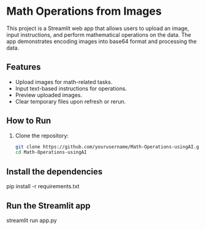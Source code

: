 # Math Operations from Images

This project is a Streamlit web app that allows users to upload an image, input instructions, and perform mathematical operations on the data. The app demonstrates encoding images into base64 format and processing the data.

## Features
- Upload images for math-related tasks.
- Input text-based instructions for operations.
- Preview uploaded images.
- Clear temporary files upon refresh or rerun.

## How to Run
1. Clone the repository:
   ```bash
   git clone https://github.com/yourusername/Math-Operations-usingAI.git
   cd Math-Operations-usingAI

## Install the dependencies

pip install -r requirements.txt

## Run the Streamlit app
streamlit run app.py

